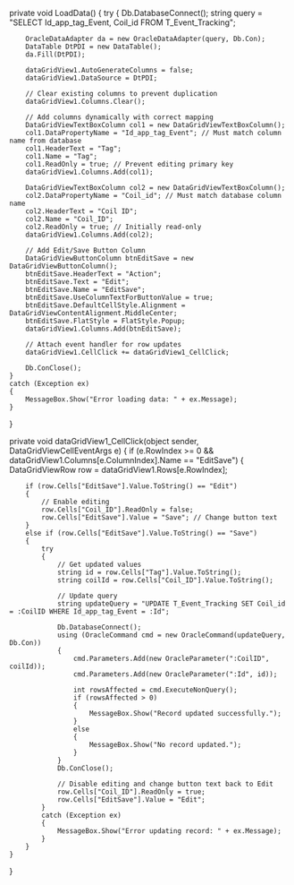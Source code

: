 private void LoadData()
{
    try
    {
        Db.DatabaseConnect();
        string query = "SELECT Id_app_tag_Event, Coil_id FROM T_Event_Tracking";

        OracleDataAdapter da = new OracleDataAdapter(query, Db.Con);
        DataTable DtPDI = new DataTable();
        da.Fill(DtPDI);

        dataGridView1.AutoGenerateColumns = false;
        dataGridView1.DataSource = DtPDI;

        // Clear existing columns to prevent duplication
        dataGridView1.Columns.Clear();

        // Add columns dynamically with correct mapping
        DataGridViewTextBoxColumn col1 = new DataGridViewTextBoxColumn();
        col1.DataPropertyName = "Id_app_tag_Event"; // Must match column name from database
        col1.HeaderText = "Tag";
        col1.Name = "Tag";
        col1.ReadOnly = true; // Prevent editing primary key
        dataGridView1.Columns.Add(col1);

        DataGridViewTextBoxColumn col2 = new DataGridViewTextBoxColumn();
        col2.DataPropertyName = "Coil_id"; // Must match database column name
        col2.HeaderText = "Coil ID";
        col2.Name = "Coil_ID";
        col2.ReadOnly = true; // Initially read-only
        dataGridView1.Columns.Add(col2);

        // Add Edit/Save Button Column
        DataGridViewButtonColumn btnEditSave = new DataGridViewButtonColumn();
        btnEditSave.HeaderText = "Action";
        btnEditSave.Text = "Edit";
        btnEditSave.Name = "EditSave";
        btnEditSave.UseColumnTextForButtonValue = true;
        btnEditSave.DefaultCellStyle.Alignment = DataGridViewContentAlignment.MiddleCenter;
        btnEditSave.FlatStyle = FlatStyle.Popup;
        dataGridView1.Columns.Add(btnEditSave);

        // Attach event handler for row updates
        dataGridView1.CellClick += dataGridView1_CellClick;

        Db.ConClose();
    }
    catch (Exception ex)
    {
        MessageBox.Show("Error loading data: " + ex.Message);
    }
}

private void dataGridView1_CellClick(object sender, DataGridViewCellEventArgs e)
{
    if (e.RowIndex >= 0 && dataGridView1.Columns[e.ColumnIndex].Name == "EditSave")
    {
        DataGridViewRow row = dataGridView1.Rows[e.RowIndex];

        if (row.Cells["EditSave"].Value.ToString() == "Edit")
        {
            // Enable editing
            row.Cells["Coil_ID"].ReadOnly = false;
            row.Cells["EditSave"].Value = "Save"; // Change button text
        }
        else if (row.Cells["EditSave"].Value.ToString() == "Save")
        {
            try
            {
                // Get updated values
                string id = row.Cells["Tag"].Value.ToString();
                string coilId = row.Cells["Coil_ID"].Value.ToString();

                // Update query
                string updateQuery = "UPDATE T_Event_Tracking SET Coil_id = :CoilID WHERE Id_app_tag_Event = :Id";

                Db.DatabaseConnect();
                using (OracleCommand cmd = new OracleCommand(updateQuery, Db.Con))
                {
                    cmd.Parameters.Add(new OracleParameter(":CoilID", coilId));
                    cmd.Parameters.Add(new OracleParameter(":Id", id));

                    int rowsAffected = cmd.ExecuteNonQuery();
                    if (rowsAffected > 0)
                    {
                        MessageBox.Show("Record updated successfully.");
                    }
                    else
                    {
                        MessageBox.Show("No record updated.");
                    }
                }
                Db.ConClose();

                // Disable editing and change button text back to Edit
                row.Cells["Coil_ID"].ReadOnly = true;
                row.Cells["EditSave"].Value = "Edit";
            }
            catch (Exception ex)
            {
                MessageBox.Show("Error updating record: " + ex.Message);
            }
        }
    }
}